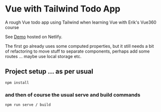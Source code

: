 # Vue with Tailwind Todo App

A rough Vue todo app using Tailwind when learning Vue with Erik's Vue360 course

See [Demo](https://vue-tailwind-todo-example.netlify.app/) hosted on Netlify.

The first go already uses some computed properties, but it still needs a bit of refactoring to move stuff to separate components, perhaps add some routes ... maybe use local storage etc.

## Project setup ... as per usual

```
npm install
```

### and then of course the usual serve and build commands

```
npm run serve / build
```

